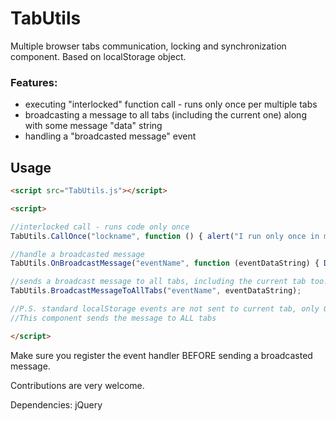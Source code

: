 # TabUtils
Multiple browser tabs communication, locking and synchronization component. Based on localStorage object.

### Features:

* executing "interlocked" function call - runs only once per multiple tabs
* broadcasting a message to all tabs (including the current one) along with some message "data" string
* handling a "broadcasted message" event

## Usage 

```html
<script src="TabUtils.js"></script>

<script>

//interlocked call - runs code only once
TabUtils.CallOnce("lockname", function () { alert("I run only once in multiple tabs"); });

//handle a broadcasted message
TabUtils.OnBroadcastMessage("eventName", function (eventDataString) { DoSomething(); });

//sends a broadcast message to all tabs, including the current tab too!
TabUtils.BroadcastMessageToAllTabs("eventName", eventDataString);

//P.S. standard localStorage events are not sent to current tab, only OTHER tabs.
//This component sends the message to ALL tabs

</script>
```

Make sure you register the event handler BEFORE sending a broadcasted message.

Contributions are very welcome.

Dependencies: jQuery
